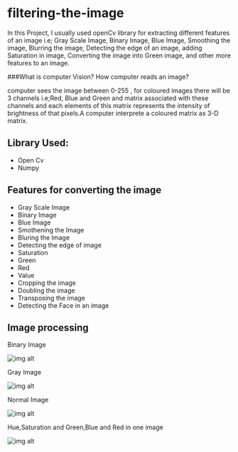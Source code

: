 # filtering-the-image
In this Project, I usually used openCv library for extracting different features of an image i.e; Gray Scale Image, Binary Image, Blue Image, Smoothing the image, Blurring the image, Detecting the edge of an image, adding Saturation in image, Converting the image into Green image, and other more features to an image.

###What is computer Vision? How computer reads an image?

computer sees the image between 0-255 , for coloured images there will be 3 channels i.e;Red, Blue and Green and matrix associated with these channels and each elements of this matrix represents the intensity of brightness of that pixels.A computer interprete a coloured matrix as 3-D matrix.


## Library Used:

* Open Cv
* Numpy

## Features for converting the image
* Gray Scale Image
* Binary Image
* Blue Image
* Smothening the Image
* Bluring the Image
* Detecting the edge of image
* Saturation
* Green
* Red
* Value
* Cropping the image
* Doubling the image
* Transposing the image
* Detecting the Face in an image
## Image processing

Binary Image

![img alt](https://github.com/Raushan998/filtering-the-image/blob/master/Binary.jpg)

Gray Image

![img alt](https://github.com/Raushan998/filtering-the-image/blob/master/gray.jpg)

Normal Image

![img alt](https://github.com/Raushan998/filtering-the-image/blob/master/idiots.jpg)

Hue,Saturation and Green,Blue and Red in one image

![img alt](https://github.com/Raushan998/filtering-the-image/blob/master/image.jpg)


